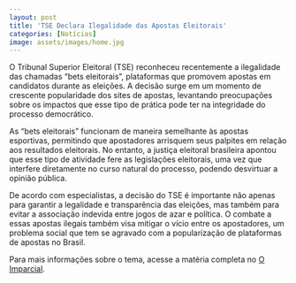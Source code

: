 ```yaml
---
layout: post
title: 'TSE Declara Ilegalidade das Apostas Eleitorais'
categories: [Notícias]
image: assets/images/home.jpg
---
```


O Tribunal Superior Eleitoral (TSE) reconheceu recentemente a ilegalidade das chamadas “bets eleitorais”, plataformas que promovem apostas em candidatos durante as eleições. A decisão surge em um momento de crescente popularidade dos sites de apostas, levantando preocupações sobre os impactos que esse tipo de prática pode ter na integridade do processo democrático.

As “bets eleitorais” funcionam de maneira semelhante às apostas esportivas, permitindo que apostadores arrisquem seus palpites em relação aos resultados eleitorais. No entanto, a justiça eleitoral brasileira apontou que esse tipo de atividade fere as legislações eleitorais, uma vez que interfere diretamente no curso natural do processo, podendo desvirtuar a opinião pública.

De acordo com especialistas, a decisão do TSE é importante não apenas para garantir a legalidade e transparência das eleições, mas também para evitar a associação indevida entre jogos de azar e política. O combate a essas apostas ilegais também visa mitigar o vício entre os apostadores, um problema social que tem se agravado com a popularização de plataformas de apostas no Brasil.

Para mais informações sobre o tema, acesse a matéria completa no [O Imparcial](https://oimparcial.com.br/noticias/2024/09/tse-reconhece-ilegalidade-de-bet-eleitoral-para-apostas-em-candidatos/).